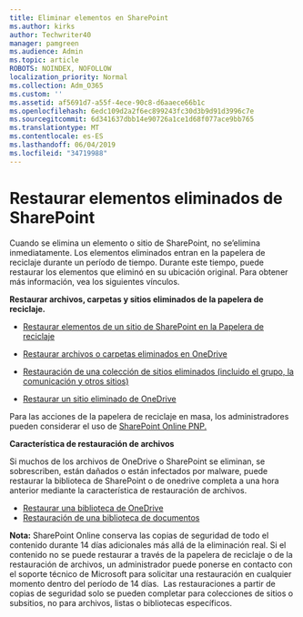 ```yaml
---
title: Eliminar elementos en SharePoint
ms.author: kirks
author: Techwriter40
manager: pamgreen
ms.audience: Admin
ms.topic: article
ROBOTS: NOINDEX, NOFOLLOW
localization_priority: Normal
ms.collection: Adm_O365
ms.custom: ''
ms.assetid: af5691d7-a55f-4ece-90c8-d6aaece66b1c
ms.openlocfilehash: 6edc109d2a2f6ec899243fc30d3b9d91d3996c7e
ms.sourcegitcommit: 6d341637dbb14e90726a1ce1d68f077ace9bb765
ms.translationtype: MT
ms.contentlocale: es-ES
ms.lasthandoff: 06/04/2019
ms.locfileid: "34719988"
---
```

# <a name="restore-items-deleted-from-sharepoint"></a>Restaurar elementos eliminados de SharePoint

Cuando se elimina un elemento o sitio de SharePoint, no se&rsquo;elimina inmediatamente. Los elementos eliminados entran en la papelera de reciclaje durante un período de tiempo. Durante este tiempo, puede restaurar los elementos que eliminó en su ubicación original. Para obtener más información, vea los siguientes vínculos.</p> <p><strong>Restaurar archivos, carpetas y sitios eliminados de la papelera de reciclaje.</strong></p> <ul> <li style="font-weight: 400;"><a href="https://support.office.com/en-us/article/restore-deleted-items-from-the-site-collection-recycle-bin-5fa924ee-16d7-487b-9a0a-021b9062d14b?ui=en-US&amp;rs=en-US&amp;ad=US">Restaurar elementos de un sitio de SharePoint en la Papelera de reciclaje</a></li> </ul> <ul> <li style="font-weight: 400;"><a href="https://support.office.com/en-us/article/Restore-deleted-files-or-folders-in-OneDrive-949ada80-0026-4db3-a953-c99083e6a84f">Restaurar archivos o carpetas eliminados en OneDrive</a></li> </ul> <ul> <li style="font-weight: 400;"><a href="https://docs.microsoft.com/sharepoint/restore-deleted-site-collection">Restauración de una colección de sitios eliminados (incluido el grupo, la comunicación y otros sitios)</a></li> </ul> <ul> <li style="font-weight: 400;"><a href="https://docs.microsoft.com/en-us/onedrive/restore-deleted-onedrive">Restaurar un sitio eliminado de OneDrive</a></li> </ul> <p>Para las acciones de la papelera de reciclaje en masa, los administradores pueden considerar el uso de <a href="https://docs.microsoft.com/en-us/powershell/sharepoint/sharepoint-pnp/sharepoint-pnp-cmdlets?view=sharepoint-ps">SharePoint Online PNP.</a></p> <p><strong>Característica de restauración de archivos</strong></p> <p>Si muchos de los archivos de OneDrive o SharePoint se eliminan, se sobrescriben, están dañados o están infectados por malware, puede restaurar la biblioteca de SharePoint o de&nbsp;onedrive completa a una hora anterior mediante la característica de restauración de archivos.</p> <ul> <li><a href="https://support.office.com/en-us/article/restore-your-onedrive-fa231298-759d-41cf-bcd0-25ac53eb8a15">Restaurar una biblioteca de OneDrive</a></li> <li><a href="https://support.office.com/en-us/article/restore-a-document-library-317791c3-8bd0-4dfd-8254-3ca90883d39a?ui=en-US&amp;rs=en-US&amp;ad=US">Restauración de una biblioteca de documentos</a></li> </ul> <p><strong>Nota:</strong> SharePoint Online conserva las copias de seguridad de todo el contenido durante 14 días adicionales más allá de la eliminación real. Si el contenido no se puede restaurar a través de la papelera de reciclaje o de la restauración de archivos, un administrador puede ponerse en contacto con el soporte técnico de Microsoft para solicitar una restauración en cualquier momento dentro del período de 14 días. &nbsp;Las restauraciones a partir de copias de seguridad solo se pueden completar para colecciones de sitios o subsitios, no para archivos, listas o bibliotecas específicos.</p>
